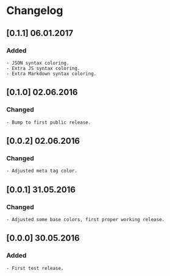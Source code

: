# Changelog

## \[0.1.1\] 06.01.2017

### Added

    - JSON syntax coloring.
    - Extra JS syntax coloring.
    - Extra Markdown syntax coloring.

## \[0.1.0\] 02.06.2016

### Changed

    - Bump to first public release.

## \[0.0.2\] 02.06.2016

### Changed

    - Adjusted meta tag color.


## \[0.0.1\] 31.05.2016

### Changed

    - Adjusted some base colors, first proper working release.

## \[0.0.0\] 30.05.2016

### Added

    - First test release.
